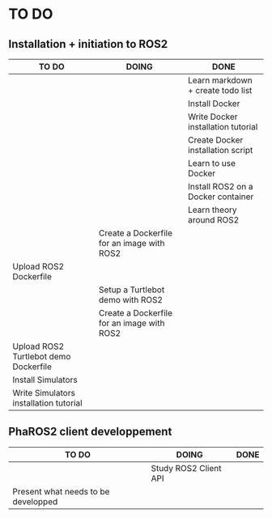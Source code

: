# TO DO

## Installation + initiation to ROS2

| TO DO | DOING | DONE |
|-------|-------|------|
|       |       |Learn markdown + create todo list|
|       |       |Install Docker| 
|       |       |Write Docker installation tutorial| 
|       |       |Create Docker installation script||
|       |       |Learn to use Docker|
|       |       |Install ROS2 on a Docker container|
|       |       |Learn theory around ROS2|
|       |Create a Dockerfile for an image with ROS2| |
|Upload ROS2 Dockerfile| | |
|       |Setup a Turtlebot demo with ROS2| |
|       |Create a Dockerfile for an image with ROS2| |
|Upload ROS2 Turtlebot demo Dockerfile| | |
|Install Simulators| | |
|Write Simulators installation tutorial| | |

## PhaROS2 client developpement

| TO DO | DOING | DONE |
|-------|-------|------|
| |Study ROS2 Client API| |
|Present what needs to be developped| | |
